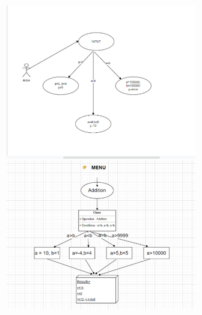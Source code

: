 ![add_behav](https://github.com/99003518/Team2_calciapp/blob/main/Calculator%20Application/2.Design/LLD/LL_01%20behaviour.png)
![add_strct](https://github.com/99003518/Team2_calciapp/blob/main/Calculator%20Application/2.Design/LLD/LL_01_structural.png)
